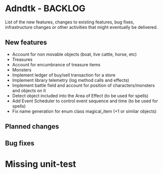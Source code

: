 # Adndtk - BACKLOG
 
List of the new features, changes to existing features, bug fixes, infrastructure changes or other activities that might eventually be delivered.

## New features
* Account for non movable objects (boat, live cattle, horse, etc)
* Treasures
* Account for encumbrance of treasure items
* Monsters
* Implement ledger of buy/sell transaction for a store
* Implement library telemetry (log method calls and effects)
* Implement battle field and account for position of characters/monsters and objects on it
* Detect object included into the Area of Effect (to be used for spells)
* Add Event Scheduler to control event sequence and time (to be used for spells)
* Fix name generation for enum class magical_item (+1 or similar objects)

## Planned changes

## Bug fixes

# Missing unit-test